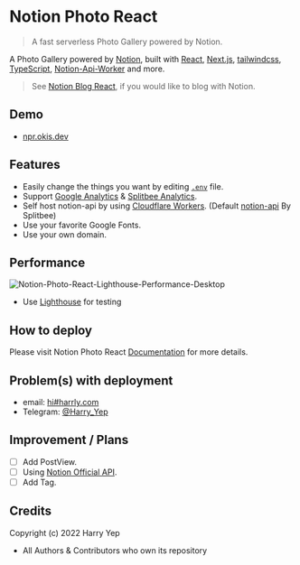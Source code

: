 # Notion Photo React

> A fast serverless Photo Gallery powered by Notion.

A Photo Gallery powered by [Notion](https://notion.so), built with [React](https://reactjs.org), [Next.js](https://nextjs.org), [tailwindcss](https://tailwindcss.com), [TypeScript](https://www.typescriptlang.org/), [Notion-Api-Worker](https://github.com/splitbee/notion-api-worker) and more.

> See [Notion Blog React](https://github.com/Harry-Yep/Notion-Blog-React), if you would like to blog with Notion.

## Demo

-   [npr.okis.dev](https://npr.okis.dev)

## Features

-   Easily change the things you want by editing [`.env`](./.env.example) file.
-   Support [Google Analytics](https://analytics.google.com/) & [Splitbee Analytics](https://splitbee.io/).
-   Self host notion-api by using [Cloudflare Workers](https://workers.dev). (Default [notion-api](https://notion-api.splitbee.io) By Splitbee)
-   Use your favorite Google Fonts.
-   Use your own domain.

## Performance

![Notion-Photo-React-Lighthouse-Performance-Desktop](https://cdn.harrly.com/project/GitHub/Notion-Photo-React/img/Lighthouse-Performance-Desktop.png)

-   Use [Lighthouse](https://developers.google.com/web/tools/lighthouse) for testing

## How to deploy

Please visit Notion Photo React [Documentation](https://docs.okis.dev/docs/notion-photo-react) for more details.

## Problem(s) with deployment

-   email: [hi#harrly.com](mailto:hi@harrly.com)
-   Telegram: [@Harry_Yep](https://t.me/Harry_Yep)

## Improvement / Plans

-   [ ] Add PostView.
-   [ ] Using [Notion Official API](https://developers.notion.com/).
-   [ ] Add Tag.

## Credits

Copyright (c) 2022 Harry Yep

-   All Authors & Contributors who own its repository
